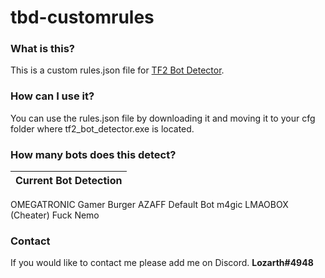 # tbd-customrules

### What is this?
This is a custom rules.json file for [TF2 Bot Detector](https://github.com/PazerOP/tf2_bot_detector "TF2 Bot Detector").

### How can I use it?
You can use the rules.json file by downloading it and moving it to your cfg folder where tf2_bot_detector.exe is located.

### How many bots does this detect?
Current Bot Detection |
------------- | 
OMEGATRONIC 
Gamer Burger AZAFF 
Default Bot 
m4gic 
LMAOBOX (Cheater)
Fuck Nemo

### Contact
If you would like to contact me please add me on Discord.
**Lozarth#4948**
